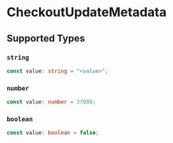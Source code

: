 # CheckoutUpdateMetadata


## Supported Types

### `string`

```typescript
const value: string = "<value>";
```

### `number`

```typescript
const value: number = 37098;
```

### `boolean`

```typescript
const value: boolean = false;
```

